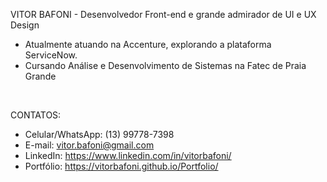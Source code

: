   <p>VITOR BAFONI - Desenvolvedor Front-end e grande admirador de UI e UX Design</p>

- Atualmente atuando na Accenture, explorando a plataforma ServiceNow.
- Cursando Análise e Desenvolvimento de Sistemas na Fatec de Praia Grande

<br>
<div>
  <p>CONTATOS:</p>
  
  - Celular/WhatsApp: (13) 99778-7398<br>
  - E-mail: vitor.bafoni@gmail.com<br>
  - LinkedIn: https://www.linkedin.com/in/vitorbafoni/<br>
  - Portfólio: https://vitorbafoni.github.io/Portfolio/
</div>


